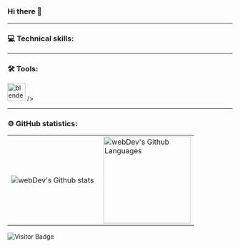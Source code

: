 ### Hi there 👋
---

### 💻 Technical skills:

<div>
</div>

---

### 🛠 Tools:

<div>
<img src="https://cdn.jsdelivr.net/gh/devicons/devicon/icons/blender/blender-original.svg" title="blender" alt="blender" width="40" height="40"/>&nbsp/>
</div>

---

### ⚙️ GitHub statistics:

<table>
  <tr>
    <td>
      <img align="left" src="http://github-readme-streak-stats.herokuapp.com?user=olganow&theme=dark&background=000000" alt="webDev's Github stats" />
    </td>
    <td>
      <img height="195px" align="right" alt="webDev's Github Languages" src="https://github-readme-stats-sigma-five.vercel.app/api/top-langs/?username=olganow&layout=compact&theme=vision-friendly-dark" />
    </td>
  </tr>
</table>

![Visitor Badge](https://visitor-badge.laobi.icu/badge?page_id=olganow)
